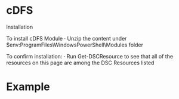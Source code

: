 # cDFS

Installation

To install cDFS Module
·      Unzip the content under $env:ProgramFiles\WindowsPowerShell\Modules folder

To confirm installation:
·      Run Get-DSCResource to see that all of the resources on this page are among the DSC Resources listed

# Example
